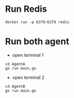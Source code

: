 # Run Redis
```
docker run -p 6379:6379 redis
```

# Run both agent
* open terminal 1 
```
cd AgentA
go run main.go
```

* open terminal 2
```
cd AgentB
go run main.go
```